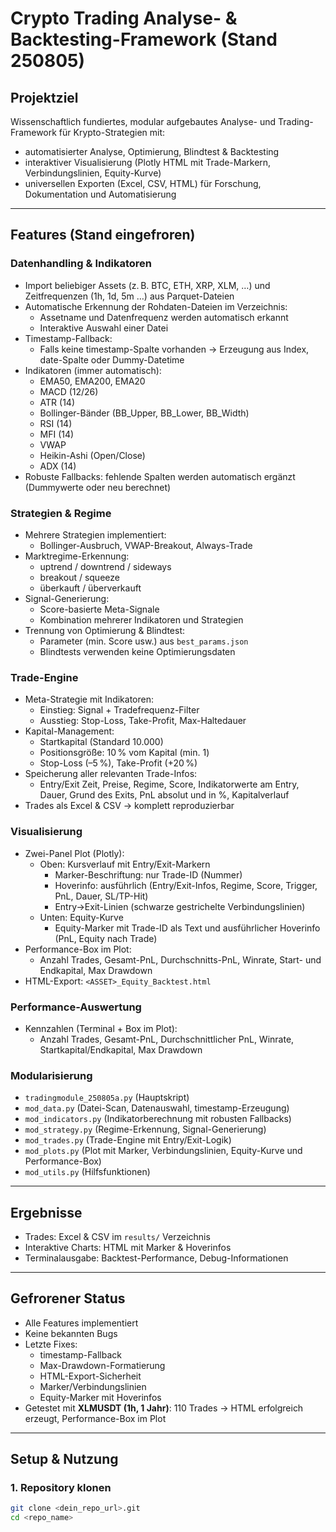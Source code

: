 # Crypto Trading Analyse- & Backtesting-Framework (Stand 250805)

## Projektziel
Wissenschaftlich fundiertes, modular aufgebautes Analyse- und Trading-Framework für Krypto-Strategien mit:
- automatisierter Analyse, Optimierung, Blindtest & Backtesting
- interaktiver Visualisierung (Plotly HTML mit Trade-Markern, Verbindungslinien, Equity-Kurve)
- universellen Exporten (Excel, CSV, HTML) für Forschung, Dokumentation und Automatisierung

---

## Features (Stand eingefroren)
### Datenhandling & Indikatoren
- Import beliebiger Assets (z. B. BTC, ETH, XRP, XLM, …) und Zeitfrequenzen (1h, 1d, 5m …) aus Parquet-Dateien
- Automatische Erkennung der Rohdaten-Dateien im Verzeichnis:
  - Assetname und Datenfrequenz werden automatisch erkannt
  - Interaktive Auswahl einer Datei
- Timestamp-Fallback:
  - Falls keine timestamp-Spalte vorhanden → Erzeugung aus Index, date-Spalte oder Dummy-Datetime
- Indikatoren (immer automatisch):
  - EMA50, EMA200, EMA20
  - MACD (12/26)
  - ATR (14)
  - Bollinger-Bänder (BB_Upper, BB_Lower, BB_Width)
  - RSI (14)
  - MFI (14)
  - VWAP
  - Heikin-Ashi (Open/Close)
  - ADX (14)
- Robuste Fallbacks: fehlende Spalten werden automatisch ergänzt (Dummywerte oder neu berechnet)

### Strategien & Regime
- Mehrere Strategien implementiert:
  - Bollinger-Ausbruch, VWAP-Breakout, Always-Trade
- Marktregime-Erkennung:
  - uptrend / downtrend / sideways
  - breakout / squeeze
  - überkauft / überverkauft
- Signal-Generierung:
  - Score-basierte Meta-Signale
  - Kombination mehrerer Indikatoren und Strategien
- Trennung von Optimierung & Blindtest:
  - Parameter (min. Score usw.) aus `best_params.json`
  - Blindtests verwenden keine Optimierungsdaten

### Trade-Engine
- Meta-Strategie mit Indikatoren:
  - Einstieg: Signal + Tradefrequenz-Filter
  - Ausstieg: Stop-Loss, Take-Profit, Max-Haltedauer
- Kapital-Management:
  - Startkapital (Standard 10.000)
  - Positionsgröße: 10 % vom Kapital (min. 1)
  - Stop-Loss (–5 %), Take-Profit (+20 %)
- Speicherung aller relevanten Trade-Infos:
  - Entry/Exit Zeit, Preise, Regime, Score, Indikatorwerte am Entry, Dauer, Grund des Exits, PnL absolut und in %, Kapitalverlauf
- Trades als Excel & CSV → komplett reproduzierbar

### Visualisierung
- Zwei-Panel Plot (Plotly):
  - Oben: Kursverlauf mit Entry/Exit-Markern
    - Marker-Beschriftung: nur Trade-ID (Nummer)
    - Hoverinfo: ausführlich (Entry/Exit-Infos, Regime, Score, Trigger, PnL, Dauer, SL/TP-Hit)
    - Entry→Exit-Linien (schwarze gestrichelte Verbindungslinien)
  - Unten: Equity-Kurve
    - Equity-Marker mit Trade-ID als Text und ausführlicher Hoverinfo (PnL, Equity nach Trade)
- Performance-Box im Plot:
  - Anzahl Trades, Gesamt-PnL, Durchschnitts-PnL, Winrate, Start- und Endkapital, Max Drawdown
- HTML-Export: `<ASSET>_Equity_Backtest.html`

### Performance-Auswertung
- Kennzahlen (Terminal + Box im Plot):
  - Anzahl Trades, Gesamt-PnL, Durchschnittlicher PnL, Winrate, Startkapital/Endkapital, Max Drawdown

### Modularisierung
- `tradingmodule_250805a.py` (Hauptskript)
- `mod_data.py` (Datei-Scan, Datenauswahl, timestamp-Erzeugung)
- `mod_indicators.py` (Indikatorberechnung mit robusten Fallbacks)
- `mod_strategy.py` (Regime-Erkennung, Signal-Generierung)
- `mod_trades.py` (Trade-Engine mit Entry/Exit-Logik)
- `mod_plots.py` (Plot mit Marker, Verbindungslinien, Equity-Kurve und Performance-Box)
- `mod_utils.py` (Hilfsfunktionen)

---

## Ergebnisse
- Trades: Excel & CSV im `results/` Verzeichnis
- Interaktive Charts: HTML mit Marker & Hoverinfos
- Terminalausgabe: Backtest-Performance, Debug-Informationen

---

## Gefrorener Status
- Alle Features implementiert
- Keine bekannten Bugs
- Letzte Fixes:
  - timestamp-Fallback
  - Max-Drawdown-Formatierung
  - HTML-Export-Sicherheit
  - Marker/Verbindungslinien
  - Equity-Marker mit Hoverinfos
- Getestet mit **XLMUSDT (1h, 1 Jahr)**: 110 Trades → HTML erfolgreich erzeugt, Performance-Box im Plot

---

## Setup & Nutzung
### 1. Repository klonen
```bash
git clone <dein_repo_url>.git
cd <repo_name>
